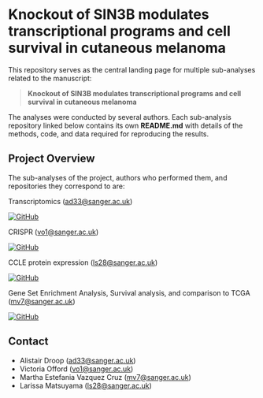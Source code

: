 # Knockout of SIN3B modulates transcriptional programs and cell survival in cutaneous melanoma

This repository serves as the central landing page for multiple sub-analyses related to the manuscript:

> **Knockout of SIN3B modulates transcriptional programs and cell survival in cutaneous melanoma**

The analyses were conducted by several authors. Each sub-analysis repository linked below contains its own **README.md** with details of the methods, code, and data required for reproducing the results. 


## Project Overview

The sub-analyses of the project, authors who performed them, and repositories they correspond to are:  

Transcriptomics  (<ad33@sanger.ac.uk>)

[![GitHub](https://img.shields.io/badge/github-%23121011.svg?style=for-the-badge&logo=github&logoColor=white)](https://github.com/team113sanger/SIN3B_knockout_RNASeq)

CRISPR (<vo1@sanger.ac.uk>)

[![GitHub](https://img.shields.io/badge/github-%23121011.svg?style=for-the-badge&logo=github&logoColor=white)](https://github.com/team113sanger/SIN3B_CRISPR_screen) 

CCLE protein expression  (<ls28@sanger.ac.uk>)

[![GitHub](https://img.shields.io/badge/github-%23121011.svg?style=for-the-badge&logo=github&logoColor=white)](https://github.com/team113sanger/SIN3B_CCLE_expression_analysis)

Gene Set Enrichment Analysis, Survival analysis, and comparison to TCGA (<mv7@sanger.ac.uk>)

[![GitHub](https://img.shields.io/badge/github-%23121011.svg?style=for-the-badge&logo=github&logoColor=white)](https://github.com/team113sanger/SIN3B_downstream_analyses) 
## Contact 

- Alistair Droop (<ad33@sanger.ac.uk>)
- Victoria Offord (<vo1@sanger.ac.uk>)
- Martha Estefania Vazquez Cruz (<mv7@sanger.ac.uk>)
- Larissa Matsuyama (<ls28@sanger.ac.uk>)

